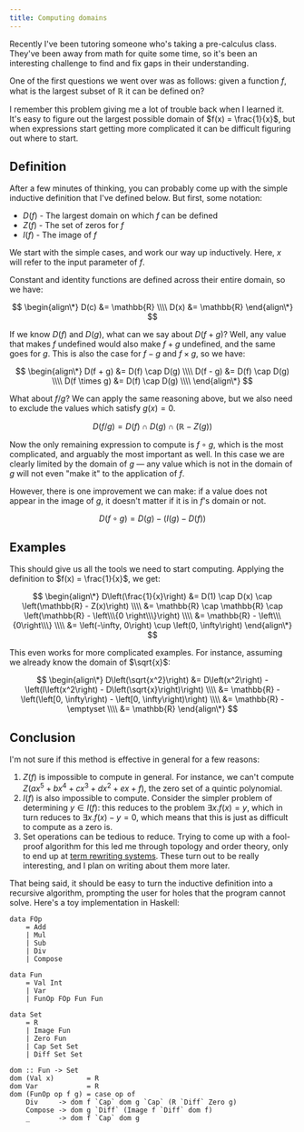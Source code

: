 ```yaml
---
title: Computing domains
---
```

Recently I've been tutoring someone who's taking a pre-calculus class. They've been away from math for quite some time, so it's been an interesting challenge to find and fix gaps in their understanding.

One of the first questions we went over was as follows: given a function $f$, what is the largest subset of $\mathbb{R}$ it can be defined on?

I remember this problem giving me a lot of trouble back when I learned it. It's easy to figure out the largest possible domain of $f(x) = \frac{1}{x}$, but when expressions start getting more complicated it can be difficult figuring out where to start.

Definition
--
After a few minutes of thinking, you can probably come up with the simple inductive definition that I've defined below. But first, some notation:

* $D(f)$ - The largest domain on which $f$ can be defined
* $Z(f)$ - The set of zeros for $f$
* $I(f)$ - The image of $f$

We start with the simple cases, and work our way up inductively. Here, $x$ will refer to the input parameter of $f$.

Constant and identity functions are defined across their entire domain, so we have:

$$
\begin{align\*}
D(c) &= \mathbb{R} \\\\
D(x) &= \mathbb{R}
\end{align\*}
$$

If we know $D(f)$ and $D(g)$, what can we say about $D(f + g)$? Well, any value that makes $f$ undefined would also make $f + g$ undefined, and the same goes for $g$. This is also the case for $f - g$ and $f \times g$, so we have:

$$
\begin{align\*}
D(f + g) &= D(f) \cap D(g) \\\\
D(f - g) &= D(f) \cap D(g) \\\\
D(f \times g) &= D(f) \cap D(g) \\\\
\end{align\*}
$$

What about $f / g$? We can apply the same reasoning above, but we also need to exclude the values which satisfy $g(x)=0$.

$$
D(f / g) = D(f) \cap D(g) \cap (\mathbb{R} - Z(g))
$$

Now the only remaining expression to compute is $f \circ g$, which is the most complicated, and arguably the most important as well. In this case we are clearly limited by the domain of $g$ &mdash; any value which is not in the domain of $g$ will not even "make it" to the application of $f$.

However, there is one improvement we can make: if a value does not appear in the image of $g$, it doesn't matter if it is in $f$'s domain or not.

$$
D(f \circ g) = D(g) - (I(g) - D(f))
$$

Examples
--
This should give us all the tools we need to start computing. Applying the definition to $f(x) = \frac{1}{x}$, we get:

$$
\begin{align\*}
D\left(\frac{1}{x}\right) &= D(1) \cap D(x) \cap \left(\mathbb{R} - Z(x)\right) \\\\
&= \mathbb{R} \cap \mathbb{R} \cap \left(\mathbb{R} - \left\\\{0 \right\\\}\right) \\\\
&= \mathbb{R} - \left\\\{0\right\\\} \\\\
&= \left(-\infty, 0\right) \cup \left(0, \infty\right)
\end{align\*}
$$

This even works for more complicated examples. For instance, assuming we already know the domain of $\sqrt{x}$:

$$
\begin{align\*}
D\left(\sqrt{x^2}\right) &= D\left(x^2\right) - \left(I\left(x^2\right) - D\left(\sqrt{x}\right)\right) \\\\
&= \mathbb{R} - \left(\left[0, \infty\right) - \left[0, \infty\right)\right) \\\\
&= \mathbb{R} - \emptyset \\\\
&= \mathbb{R}
\end{align\*}
$$

Conclusion
--
I'm not sure if this method is effective in general for a few reasons:

1. $Z(f)$ is impossible to compute in general. For instance, we can't compute $Z(ax^5 + bx^4 + cx^3 + dx^2 + ex + f)$, the zero set of a quintic polynomial.
2. $I(f)$ is also impossible to compute. Consider the simpler problem of determining $y \in I(f)$: this reduces to the problem $\exists x. f(x) = y$, which in turn reduces to $\exists x. f(x) - y = 0$, which means that this is just as difficult to compute as a zero is.
3. Set operations can be tedious to reduce. Trying to come up with a fool-proof algorithm for this led me through topology and order theory, only to end up at [term rewriting systems](https://en.wikipedia.org/wiki/Rewriting#Term_rewriting_systems). These turn out to be really interesting, and I plan on writing about them more later.

That being said, it should be easy to turn the inductive definition into a recursive algorithm, prompting the user for holes that the program cannot solve. Here's a toy implementation in Haskell:

```language-haskell
data FOp
    = Add
    | Mul
    | Sub
    | Div
    | Compose

data Fun
    = Val Int
    | Var
    | FunOp FOp Fun Fun

data Set
    = R
    | Image Fun
    | Zero Fun
    | Cap Set Set
    | Diff Set Set

dom :: Fun -> Set
dom (Val x)        = R
dom Var            = R
dom (FunOp op f g) = case op of
    Div     -> dom f `Cap` dom g `Cap` (R `Diff` Zero g)
    Compose -> dom g `Diff` (Image f `Diff` dom f)
    _       -> dom f `Cap` dom g
```

